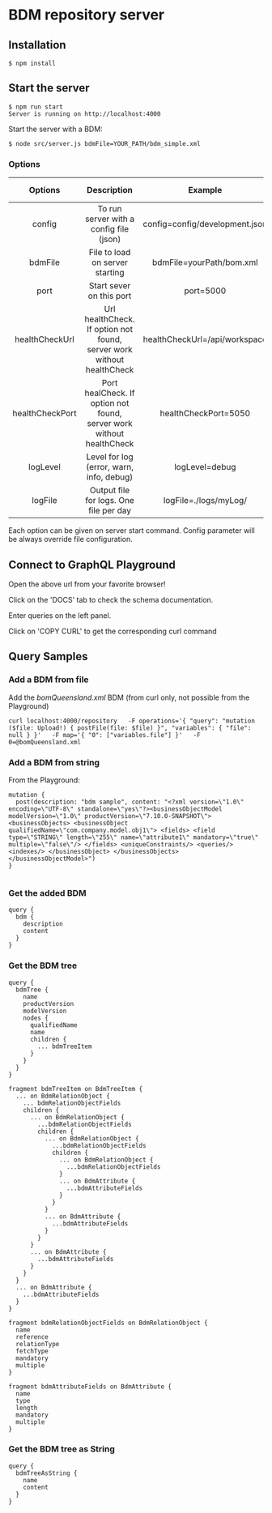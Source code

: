 # BDM repository server

## Installation

```
$ npm install
```

## Start the server

```
$ npm run start
Server is running on http://localhost:4000
```

Start the server with a BDM:

```
$ node src/server.js bdmFile=YOUR_PATH/bdm_simple.xml
```

### Options

|     Options     |                              Description                              |            Example             | Default value |
| :-------------: | :-------------------------------------------------------------------: | :----------------------------: | :-----------: |
|     config      |                To run server with a config file (json)                | config=config/development.json |               |
|     bdmFile     |                    File to load on server starting                    |    bdmFile=yourPath/bom.xml    |               |
|      port       |                       Start sever on this port                        |           port=5000            |     4000      |
| healthCheckUrl  | Url healthCheck. If option not found, server work without healthCheck | healthCheckUrl=/api/workspace  |               |
| healthCheckPort | Port healCheck. If option not found, server work without healthCheck  |      healthCheckPort=5050      |               |
|    logLevel     |               Level for log (error, warn, info, debug)                |         logLevel=debug         |     info      |
|     logFile     |                Output file for logs. One file per day                 |     logFile=./logs/myLog/      |    ./logs/    |

Each option can be given on server start command. Config parameter will be always override file configuration.

## Connect to GraphQL Playground

Open the above url from your favorite browser!

Click on the 'DOCS' tab to check the schema documentation.

Enter queries on the left panel.

Click on 'COPY CURL' to get the corresponding curl command

## Query Samples

### Add a BDM from file

Add the _bomQueensland.xml_ BDM (from curl only, not possible from the Playground)

```
curl localhost:4000/repository   -F operations='{ "query": "mutation ($file: Upload!) { postFile(file: $file) }", "variables": { "file": null } }'   -F map='{ "0": ["variables.file"] }'   -F 0=@bomQueensland.xml
```

### Add a BDM from string

From the Playground:

```
mutation {
  post(description: "bdm sample", content: "<?xml version=\"1.0\" encoding=\"UTF-8\" standalone=\"yes\"?><businessObjectModel modelVersion=\"1.0\" productVersion=\"7.10.0-SNAPSHOT\"> <businessObjects> <businessObject qualifiedName=\"com.company.model.obj1\"> <fields> <field type=\"STRING\" length=\"255\" name=\"attribute1\" mandatory=\"true\" multiple=\"false\"/> </fields> <uniqueConstraints/> <queries/> <indexes/> </businessObject> </businessObjects> </businessObjectModel>")
}


```

### Get the added BDM

```
query {
  bdm {
    description
    content
  }
}
```

### Get the BDM tree

```
query {
  bdmTree {
    name
    productVersion
    modelVersion
    nodes {
      qualifiedName
      name
      children {
        ... bdmTreeItem
      }
    }
  }
}

fragment bdmTreeItem on BdmTreeItem {
  ... on BdmRelationObject {
    ... bdmRelationObjectFields
    children {
      ... on BdmRelationObject {
        ...bdmRelationObjectFields
        children {
          ... on BdmRelationObject {
            ...bdmRelationObjectFields
            children {
              ... on BdmRelationObject {
                ...bdmRelationObjectFields
              }
              ... on BdmAttribute {
                ...bdmAttributeFields
              }
            }
          }
          ... on BdmAttribute {
            ...bdmAttributeFields
          }
        }
      }
      ... on BdmAttribute {
        ...bdmAttributeFields
      }
    }
  }
  ... on BdmAttribute {
    ...bdmAttributeFields
  }
}

fragment bdmRelationObjectFields on BdmRelationObject {
  name
  reference
  relationType
  fetchType
  mandatory
  multiple
}

fragment bdmAttributeFields on BdmAttribute {
  name
  type
  length
  mandatory
  multiple
}

```

### Get the BDM tree as String

```
query {
  bdmTreeAsString {
    name
    content
  }
}
```
